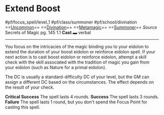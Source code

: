 # Extend Boost
#pf/focus_spell/level_1 #pf/class/summoner #pf/school/divination 
==[Uncommon](../../../Traits/Uncommon.md)== ==[Divination](../../../Traits/Divination.md)== ==[Metamagic](../../../Traits/Metamagic.md)== ==[Summoner](../../../Traits/Summoner.md)==
*Source* Secrets of Magic pg. 145 1.1
**Cast** ▬ verbal

---
You focus on the intricacies of the magic binding you to your eidolon to extend the duration of your boost eidolon or reinforce eidolon spell. If your next action is to cast boost eidolon or reinforce eidolon, attempt a skill check with the skill associated with the tradition of magic you gain from your eidolon (such as Nature for a primal eidolon).

The DC is usually a standard-difficulty DC of your level, but the GM can assign a different DC based on the circumstances. The effect depends on the result of your check.

**Critical Success** The spell lasts 4 rounds.
**Success** The spell lasts 3 rounds.
**Failure** The spell lasts 1 round, but you don't spend the Focus Point for casting this spell.